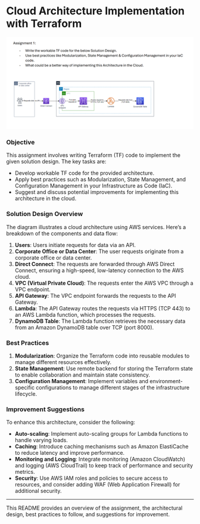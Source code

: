 # Cloud Architecture Implementation with Terraform

![image](./image/arc.png)


### Objective
This assignment involves writing Terraform (TF) code to implement the given solution design. The key tasks are:

- Develop workable TF code for the provided architecture.
- Apply best practices such as Modularization, State Management, and Configuration Management in your Infrastructure as Code (IaC).
- Suggest and discuss potential improvements for implementing this architecture in the cloud.

### Solution Design Overview
The diagram illustrates a cloud architecture using AWS services. Here’s a breakdown of the components and data flow:

1. **Users**: Users initiate requests for data via an API.
2. **Corporate Office or Data Center**: The user requests originate from a corporate office or data center.
3. **Direct Connect**: The requests are forwarded through AWS Direct Connect, ensuring a high-speed, low-latency connection to the AWS cloud.
4. **VPC (Virtual Private Cloud)**: The requests enter the AWS VPC through a VPC endpoint.
5. **API Gateway**: The VPC endpoint forwards the requests to the API Gateway.
6. **Lambda**: The API Gateway routes the requests via HTTPS (TCP 443) to an AWS Lambda function, which processes the requests.
7. **DynamoDB Table**: The Lambda function retrieves the necessary data from an Amazon DynamoDB table over TCP (port 8000).

### Best Practices

1. **Modularization**: Organize the Terraform code into reusable modules to manage different resources effectively.
2. **State Management**: Use remote backend for storing the Terraform state to enable collaboration and maintain state consistency.
3. **Configuration Management**: Implement variables and environment-specific configurations to manage different stages of the infrastructure lifecycle.

### Improvement Suggestions
To enhance this architecture, consider the following:

- **Auto-scaling**: Implement auto-scaling groups for Lambda functions to handle varying loads.
- **Caching**: Introduce caching mechanisms such as Amazon ElastiCache to reduce latency and improve performance.
- **Monitoring and Logging**: Integrate monitoring (Amazon CloudWatch) and logging (AWS CloudTrail) to keep track of performance and security metrics.
- **Security**: Use AWS IAM roles and policies to secure access to resources, and consider adding WAF (Web Application Firewall) for additional security.

---

This README provides an overview of the assignment, the architectural design, best practices to follow, and suggestions for improvement.
